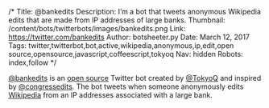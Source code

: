 /*
Title: @bankedits
Description: I’m a bot that tweets anonymous Wikipedia edits that are made from IP addresses of large banks.
Thumbnail: /content/bots/twitterbots/images/bankedits.png
Link: https://twitter.com/bankedits
Author: botsheeter.py
Date: March 12, 2017
Tags: twitter,twitterbot,bot,active,wikipedia,anonymous,ip,edit,open source,opensource,javascript,coffeescript,tokyoq
Nav: hidden
Robots: index,follow
*/

[@bankedits](https://twitter.com/bankedits) is an [open source](https://github.com/TokyoQ/bankedits) Twitter bot created by [@TokyoQ](https://twitter.com/https://github.com/TokyoQ) and inspired by [@congressedits](/bots/twitterbots/congressedits). The bot tweets when someone anonymously edits [Wikipedia](https://www.wikipedia.org/) from an IP addresses associated with a large bank.
